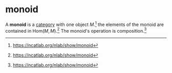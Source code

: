 # monoid

A **monoid** is a [category](/math/category-theory/category.md) with one object
$M$.[^1] the elements of the monoid are contained in $\text{Hom}(M, M)$.[^1] The
monoid's operation is composition.[^1]

[^1]: https://ncatlab.org/nlab/show/monoid
